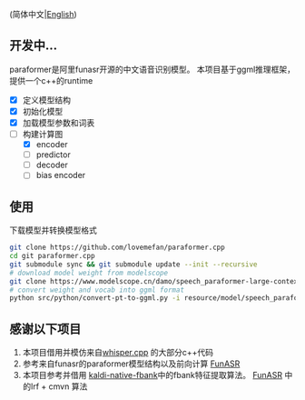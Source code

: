 (简体中文|[English](./README.md))

## 开发中...

paraformer是阿里funasr开源的中文语音识别模型。 本项目基于ggml推理框架，提供一个c++的runtime

- [x] 定义模型结构
- [x] 初始化模型
- [x] 加载模型参数和词表
- [ ] 构建计算图
    - [x] encoder
    - [ ] predictor
    - [ ] decoder
    - [ ] bias encoder

## 使用

下载模型并转换模型格式

```bash
git clone https://github.com/lovemefan/paraformer.cpp
cd git paraformer.cpp
git submodule sync && git submodule update --init --recursive
# download model weight from modelscope
git clone https://www.modelscope.cn/damo/speech_paraformer-large-contextual_asr_nat-zh-cn-16k-common-vocab8404.git resource/model
# convert weight and vocab into ggml format
python src/python/convert-pt-to-ggml.py -i resource/model/speech_paraformer-large-contextual_asr_nat-zh-cn-16k-common-vocab8404 -o resource/model --fp16
```

## 感谢以下项目

1. 本项目借用并模仿来自[whisper.cpp](https://github.com/ggerganov/ggml/blob/master/examples/whisper/whisper.cpp)
   的大部分c++代码
2. 参考来自funasr的paraformer模型结构以及前向计算 [FunASR](https://github.com/alibaba-damo-academy/FunASR)
3. 本项目参考并借用 [kaldi-native-fbank](https://github.com/csukuangfj/kaldi-native-fbank)中的fbank特征提取算法。
   [FunASR](https://github.com/alibaba-damo-academy/FunASR/blob/main/runtime/onnxruntime/src/paraformer.cpp#L337C22-L372)
   中的lrf + cmvn 算法 

